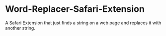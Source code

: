 # Word-Replacer-Safari-Extension
A Safari Extension that just finds a string on a web page and replaces it with another string.
